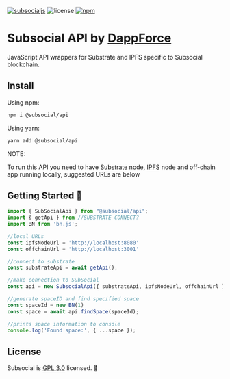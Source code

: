 [![subsocialjs](https://img.shields.io/badge/subsocial-js-pink?style=flat-square)](https://subsocial.network/)
![license](https://img.shields.io/badge/License-GPL%3.0-blue?logo=gpl&style=flat-square)
[![npm](https://img.shields.io/npm/v/@subsocial/api?logo=npm&style=flat-square)](https://www.npmjs.com/package/@subsocial/api)

# Subsocial API by [DappForce](https://github.com/dappforce)

JavaScript API wrappers for Substrate and IPFS specific to Subsocial blockchain.

## Install

Using npm:

```bash
npm i @subsocial/api
```

Using yarn:

```bash
yarn add @subsocial/api
```

NOTE:

To run this API you need to have [Substrate](https://substrate.dev/en/) node, [IPFS](https://ipfs.io/) node
and off-chain app running locally, suggested URLs are below

## Getting Started :hammer:

```javascript
import { SubSocialApi } from "@subsocial/api";
import { getApi } from //SUBSTRATE CONNECT?
import BN from 'bn.js';

//local URLs
const ipfsNodeUrl = 'http://localhost:8080'
const offchainUrl = 'http://localhost:3001'

//connect to substrate
const substrateApi = await getApi();

//make connection to SubSocial
const api = new SubsocialApi({ substrateApi, ipfsNodeUrl, offchainUrl });

//generate spaceID and find specified space
const spaceId = new BN(1)
const space = await api.findSpace(spaceId);

//prints space information to console
console.log('Found space:', { ...space });
```

## License

Subsocial is [GPL 3.0](./LICENSE) licensed. :page_facing_up:
